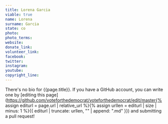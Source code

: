 ```yaml
---
title: Lorena Garcia
viable: true
name: Lorena
surname: Garcia
state: co
photo: 
photo_terms: 
website: 
donate_link: 
volunteer_link: 
facebook: 
twitter: 
instagram: 
youtube: 
copyright_line: 
---
```

There's no bio for {{page.title}}. If you have a GitHub account, you can write one by [editing this page](https://github.com/voteforthedemocrat/voteforthedemocrat/edit/master{% assign editurl = page.url | relative_url %}{% assign urllen = editurl | size | minus: 1 %}{{ editurl | truncate: urllen, "" | append: ".md" }}) and submitting a pull request!